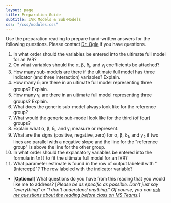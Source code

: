```yaml
---
layout: page
title: Preparation Guide
subtitle: IVR Models & Sub-Models
css: "/css/modules.css"
---
```


<div class="alert alert-warning">
Use the preparation reading to prepare hand-written answers for the following questions. Please contact <a href="https://teams.microsoft.com/l/channel/19%3aebdb6d98f8c748818228211aeea11139%40thread.tacv2/Class%2520Preparation%2520Reading%2520Questions?groupId=6aaae687-f6ed-4518-b9ed-3986bc9e6f4f&tenantId=b70d8bab-80b6-4766-b5da-fcfdabdf71c7)" target="_blank">Dr. Ogle</a> if you have questions.
</div>

1. In what order should the variables be entered into the ultimate full model for an IVR?
1. On what variables should the &alpha;, &beta;, &delta;<sub>i</sub>, and &gamma;<sub>i</sub> coefficients be attached?
1. How many sub-models are there if the ultimate full model has three indicator (and three interaction) variables? Explain.
1. How many &delta;<sub>i</sub> are there in an ultimate full model representing three groups? Explain.
1. How many &gamma;<sub>i</sub> are there in an ultimate full model representing three groups? Explain.
1. What does the generic sub-model always look like for the reference group?
1. What would the generic sub-model look like for the third (of four) groups?
1. Explain what &alpha;, &beta;, &delta;<sub>i</sub>, and &gamma;<sub>i</sub> measure or represent.
1. What are the signs (positive, negative, zero) for &alpha;, &beta;, &delta;<sub>1</sub>, and &gamma;<sub>2</sub> if two lines are parallel with a negative slope and the line for the "reference group" is above the line for the other group.
1. In what order should the explanatory variables be entered into the formula in `lm()` to fit the ultimate full model for an IVR?
1. What parameter estimate is found in the row of output labeled with "(Intercept)"? The row labeled with the indicator variable?

<ul>
<li>[<b>Optional</b>] What questions do you have from this reading that you would like me to address? [<i>Please be as specific as possible. Don't just say "everything" or "I don't understand anything." Of course, you can <a href="https://teams.microsoft.com/l/channel/19%3aebdb6d98f8c748818228211aeea11139%40thread.tacv2/Class%2520Preparation%2520Reading%2520Questions?groupId=6aaae687-f6ed-4518-b9ed-3986bc9e6f4f&tenantId=b70d8bab-80b6-4766-b5da-fcfdabdf71c7" target="_blank">ask me questions about the reading before class on MS Teams</a>.]</i></li>
</ul>
